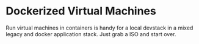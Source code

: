 # Dockerized Virtual Machines

Run virtual machines in containers is handy for a local devstack in a mixed legacy and docker application stack. Just grab a ISO and start over.

